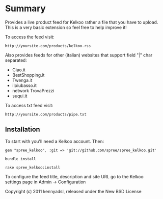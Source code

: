 Summary
=======

Provides a live product feed for Kelkoo rather a file that you have to upload. This is a very basic extension so feel free to help improve it!

To access the feed visit:

    http://yoursite.com/products/kelkoo.rss
    
Also provides feeds for other (italian) websites that support field "|" char separated:

- Ciao.it
- BestShopping.it
- Twenga.it
- ilpiubasso.it
- network TrovaPrezzi
- suqui.it

To access txt feed visit:

    http://yoursite.com/products/pipe.txt
    

Installation
------------

To start with you'll need a Kelkoo account. Then:
  
    gem "spree_kelkoo", :git => 'git://github.com/spree/spree_kelkoo.git'
    
    bundle install

    rake spree_kelkoo:install
    
To configure the feed title, description and site URL go to the Kelkoo settings page in Admin -> Configuration

Copyright (c) 2011 kennyadsl, released under the New BSD License
